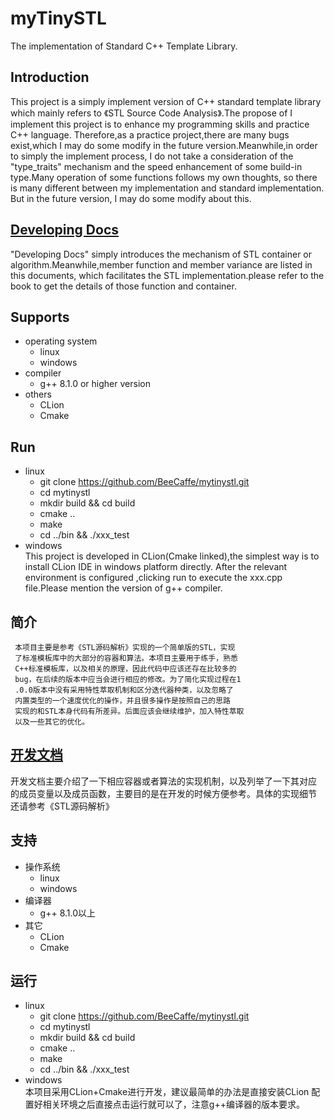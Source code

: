# myTinySTL
The implementation of Standard C++ Template Library. 
## Introduction
This project is a simply implement version of C++ standard template library
which mainly refers to 《STL Source Code Analysis》.The propose of
I implement this project is to enhance my programming skills and practice
C++ language. Therefore,as a practice project,there are many bugs
exist,which I may do some modify in the future version.Meanwhile,in 
order to simply the implement process, I do not take a consideration of the "type_traits"
mechanism and the speed enhancement of some build-in type.Many operation of 
some functions follows my own thoughts, so there is many 
different between my implementation and standard implementation.
But in the future version, I may do some modify about this. 

## [Developing Docs](/doc/category.md)
"Developing Docs" simply introduces the mechanism of STL 
container or algorithm.Meanwhile,member function and member
variance are listed in this documents, which facilitates 
the STL implementation.please refer to the book to get the 
details of those function and container.
## Supports
* operating system
    * linux
    * windows
* compiler
    * g++ 8.1.0 or higher version
* others
    * CLion
    * Cmake
## Run
* linux  
    * git clone https://github.com/BeeCaffe/mytinystl.git
    * cd mytinystl 
    * mkdir build && cd build 
    * cmake ..
    * make
    * cd ../bin && ./xxx_test
* windows  
This project is developed in CLion(Cmake linked),the simplest
way is to install CLion IDE in windows platform directly.
After the relevant environment is configured ,clicking run to 
execute the xxx.cpp file.Please mention the version of g++ compiler.
## 简介
     本项目主要是参考《STL源码解析》实现的一个简单版的STL，实现
     了标准模板库中的大部分的容器和算法。本项目主要用于练手，熟悉
     C++标准模板库，以及相关的原理，因此代码中应该还存在比较多的
     bug，在后续的版本中应当会进行相应的修改。为了简化实现过程在1
     .0.0版本中没有采用特性萃取机制和区分迭代器种类，以及忽略了
     内置类型的一个速度优化的操作，并且很多操作是按照自己的思路
     实现的和STL本身代码有所差异。后面应该会继续维护，加入特性萃取
     以及一些其它的优化。
## [开发文档](/doc/category.md)
开发文档主要介绍了一下相应容器或者算法的实现机制，以及列举了一下其对应
的成员变量以及成员函数，主要目的是在开发的时候方便参考。具体的实现细节
还请参考《STL源码解析》
## 支持
* 操作系统  
    * linux
    * windows
* 编译器
    * g++ 8.1.0以上
* 其它
    * CLion
    * Cmake  
## 运行
* linux  
    * git clone https://github.com/BeeCaffe/mytinystl.git
    * cd mytinystl 
    * mkdir build && cd build 
    * cmake ..
    * make
    * cd ../bin && ./xxx_test
* windows  
本项目采用CLion+Cmake进行开发，建议最简单的办法是直接安装CLion
配置好相关环境之后直接点击运行就可以了，注意g++编译器的版本要求。